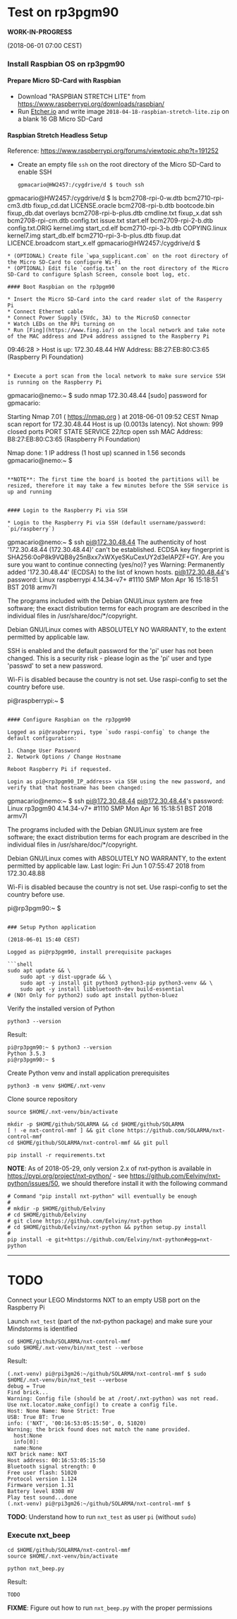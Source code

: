 # Test on rp3pgm90

**WORK-IN-PROGRESS**

(2018-06-01 07:00 CEST)

### Install Raspbian OS on rp3pgm90

#### Prepare Micro SD-Card with Raspbian

* Download "RASPBIAN STRETCH LITE" from <https://www.raspberrypi.org/downloads/raspbian/>
* Run [Etcher.io](https://etcher.io/) and write image `2018-04-18-raspbian-stretch-lite.zip` on a blank 16 GB Micro SD-Card

#### Raspbian Stretch Headless Setup

Reference: <https://www.raspberrypi.org/forums/viewtopic.php?t=191252>

* Create an empty file `ssh` on the root directory of the Micro SD-Card to enable SSH

  ```
  gpmacario@HW2457:/cygdrive/d $ touch ssh
gpmacario@HW2457:/cygdrive/d $ ls
bcm2708-rpi-0-w.dtb       bcm2710-rpi-cm3.dtb  fixup_cd.dat      LICENSE.oracle
bcm2708-rpi-b.dtb         bootcode.bin         fixup_db.dat      overlays
bcm2708-rpi-b-plus.dtb    cmdline.txt          fixup_x.dat       ssh
bcm2708-rpi-cm.dtb        config.txt           issue.txt         start.elf
bcm2709-rpi-2-b.dtb       config.txt.ORIG      kernel.img        start_cd.elf
bcm2710-rpi-3-b.dtb       COPYING.linux        kernel7.img       start_db.elf
bcm2710-rpi-3-b-plus.dtb  fixup.dat            LICENCE.broadcom  start_x.elf
gpmacario@HW2457:/cygdrive/d $
  ```
* (OPTIONAL) Create file `wpa_supplicant.com` on the root directory of the Micro SD-Card to configure Wi-Fi
* (OPTIONAL) Edit file `config.txt` on the root directory of the Micro SD-Card to configure Splash Screen, console boot log, etc.

#### Boot Raspbian on the rp3pgm90

* Insert the Micro SD-Card into the card reader slot of the Rasperry Pi
* Connect Ethernet cable
* Connect Power Supply (5Vdc, 3A) to the MicroSD connector
* Watch LEDs on the RPi turning on
* Run [Fing](https://www.fing.io/) on the local network and take note of the MAC address and IPv4 address assigned to the Raspberry Pi

```
09:46:28 > Host is up:   172.30.48.44
           HW Address:   B8:27:EB:80:C3:65 (Raspberry Pi Foundation)
```

* Execute a port scan from the local network to make sure service SSH is running on the Raspberry Pi

```
gpmacario@nemo:~ $ sudo nmap 172.30.48.44
[sudo] password for gpmacario:

Starting Nmap 7.01 ( https://nmap.org ) at 2018-06-01 09:52 CEST
Nmap scan report for 172.30.48.44
Host is up (0.0013s latency).
Not shown: 999 closed ports
PORT   STATE SERVICE
22/tcp open  ssh
MAC Address: B8:27:EB:80:C3:65 (Raspberry Pi Foundation)

Nmap done: 1 IP address (1 host up) scanned in 1.56 seconds
gpmacario@nemo:~ $
```

**NOTE**: The first time the board is booted the partitions will be resized, therefore it may take a few minutes before the SSH service is up and running


#### Login to the Raspberry Pi via SSH

* Login to the Raspberry Pi via SSH (default username/password: `pi/raspberry`)

```
gpmacario@nemo:~ $ ssh pi@172.30.48.44
The authenticity of host '172.30.48.44 (172.30.48.44)' can't be established.
ECDSA key fingerprint is SHA256:0oP8k9VQB8y25nBxx7xWXyeSKuCexUY2d3eIAPZF+GY.
Are you sure you want to continue connecting (yes/no)? yes
Warning: Permanently added '172.30.48.44' (ECDSA) to the list of known hosts.
pi@172.30.48.44's password:
Linux raspberrypi 4.14.34-v7+ #1110 SMP Mon Apr 16 15:18:51 BST 2018 armv7l

The programs included with the Debian GNU/Linux system are free software;
the exact distribution terms for each program are described in the
individual files in /usr/share/doc/*/copyright.

Debian GNU/Linux comes with ABSOLUTELY NO WARRANTY, to the extent
permitted by applicable law.

SSH is enabled and the default password for the 'pi' user has not been changed.
This is a security risk - please login as the 'pi' user and type 'passwd' to set a new password.


Wi-Fi is disabled because the country is not set.
Use raspi-config to set the country before use.

pi@raspberrypi:~ $
```

#### Configure Raspbian on the rp3pgm90

Logged as pi@raspberrypi, type `sudo raspi-config` to change the default configuration:

1. Change User Password
2. Network Options / Change Hostname

Reboot Raspberry Pi if requested.

Login as pi@<rp3pgm90_IP_address> via SSH using the new password, and verify that that hostname has been changed:

```
gpmacario@nemo:~ $ ssh pi@172.30.48.44
pi@172.30.48.44's password:
Linux rp3pgm90 4.14.34-v7+ #1110 SMP Mon Apr 16 15:18:51 BST 2018 armv7l

The programs included with the Debian GNU/Linux system are free software;
the exact distribution terms for each program are described in the
individual files in /usr/share/doc/*/copyright.

Debian GNU/Linux comes with ABSOLUTELY NO WARRANTY, to the extent
permitted by applicable law.
Last login: Fri Jun  1 07:55:47 2018 from 172.30.48.88

Wi-Fi is disabled because the country is not set.
Use raspi-config to set the country before use.

pi@rp3pgm90:~ $
```

### Setup Python application

(2018-06-01 15:40 CEST)

Logged as pi@rp3pgm90, install prerequisite packages

```shell
sudo apt update && \
    sudo apt -y dist-upgrade && \
    sudo apt -y install git python3 python3-pip python3-venv && \
    sudo apt -y install libbluetooth-dev build-essential
# (NO! Only for python2) sudo apt install python-bluez
```

Verify the installed version of Python

```shell
python3 --version
```

Result:

```
pi@rp3pgm90:~ $ python3 --version
Python 3.5.3
pi@rp3pgm90:~ $
```

Create Python venv and install application prerequisites

```shell
python3 -m venv $HOME/.nxt-venv
```

Clone source repository

```shell
source $HOME/.nxt-venv/bin/activate

mkdir -p $HOME/github/SOLARMA && cd $HOME/github/SOLARMA
[ ! -e nxt-control-mmf ] && git clone https://github.com/SOLARMA/nxt-control-mmf
cd $HOME/github/SOLARMA/nxt-control-mmf && git pull

pip install -r requirements.txt
```

**NOTE**: As of 2018-05-29, only version 2.x of nxt-python is available in https://pypi.org/project/nxt-python/ - see https://github.com/Eelviny/nxt-python/issues/50, we should therefore install it with the following command

```shell
# Command "pip install nxt-python" will eventually be enough
#
# mkdir -p $HOME/github/Eelviny
# cd $HOME/github/Eelviny
# git clone https://github.com/Eelviny/nxt-python
# cd $HOME/github/Eelviny/nxt-python && python setup.py install
#
pip install -e git+https://github.com/Eelviny/nxt-python#egg=nxt-python
```

-----------------------------------------------------
# TODO

Connect your LEGO Mindstorms NXT to an empty USB port on the Raspberry Pi

Launch `nxt_test` (part of the nxt-python package) and make sure your Mindstorms is identified

```shell
cd $HOME/github/SOLARMA/nxt-control-mmf
sudo $HOME/.nxt-venv/bin/nxt_test --verbose
```

Result:

```
(.nxt-venv) pi@rpi3gm26:~/github/SOLARMA/nxt-control-mmf $ sudo $HOME/.nxt-venv/bin/nxt_test --verbose
debug = True
Find brick...
Warning: Config file (should be at /root/.nxt-python) was not read. Use nxt.locator.make_config() to create a config file.
Host: None Name: None Strict: True
USB: True BT: True
info: ('NXT', '00:16:53:05:15:50', 0, 51020)
Warning; the brick found does not match the name provided.
  host:None
  info[0]:
  name:None
NXT brick name: NXT
Host address: 00:16:53:05:15:50
Bluetooth signal strength: 0
Free user flash: 51020
Protocol version 1.124
Firmware version 1.31
Battery level 8308 mV
Play test sound...done
(.nxt-venv) pi@rpi3gm26:~/github/SOLARMA/nxt-control-mmf $
```

**TODO**: Understand how to run `nxt_test` as user `pi` (without `sudo`)

### Execute nxt_beep

```shell
cd $HOME/github/SOLARMA/nxt-control-mmf
source $HOME/.nxt-venv/bin/activate

python nxt_beep.py
```

Result:

```
TODO
```

**FIXME**: Figure out how to run `nxt_beep.py` with the proper permissions

<!-- EOF -->
